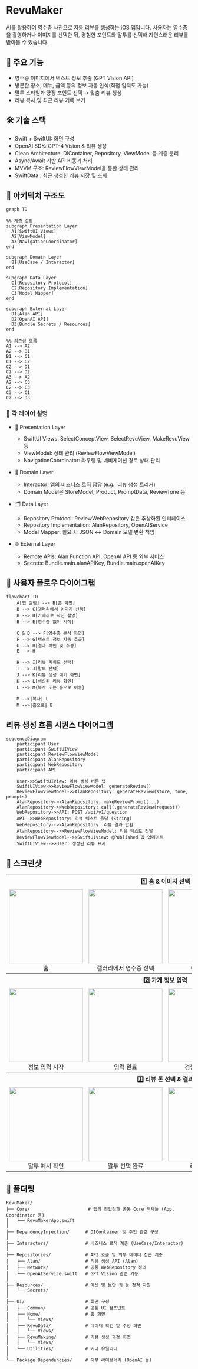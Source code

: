 # RevuMaker
AI를 활용하여 영수증 사진으로 자동 리뷰를 생성하는 iOS 앱입니다.
사용자는 영수증을 촬영하거나 이미지를 선택한 뒤, 경험한 포인트와 말투를 선택해 자연스러운 리뷰를 받아볼 수 있습니다.

## 🧩 주요 기능
- 영수증 이미지에서 텍스트 정보 추출 (GPT Vision API)
- 방문한 장소, 메뉴, 금액 등의 정보 자동 인식(직접 입력도 가능)
- 말투 스타일과 긍정 포인트 선택 → 맞춤 리뷰 생성
- 리뷰 복사 및 최근 리뷰 기록 보기

## 🛠 기술 스택
- Swift + SwiftUI: 화면 구성
- OpenAI SDK: GPT-4 Vision & 리뷰 생성
- Clean Architecture: DIContainer, Repository, ViewModel 등 계층 분리
- Async/Await 기반 API 비동기 처리
- MVVM 구조: ReviewFlowViewModel을 통한 상태 관리
- SwiftData : 최근 생성한 리뷰 저장 및 조회

## 🧱 아키텍처 구조도
```mermaid
graph TD

%% 계층 설명
subgraph Presentation Layer
  A1[SwiftUI Views]
  A2[ViewModel]
  A3[NavigationCoordinator]
end

subgraph Domain Layer
  B1[UseCase / Interactor]
end

subgraph Data Layer
  C1[Repository Protocol]
  C2[Repository Implementation]
  C3[Model Mapper]
end

subgraph External Layer
  D1[Alan API]
  D2[OpenAI API]
  D3[Bundle Secrets / Resources]
end

%% 의존성 흐름
A1 --> A2
A2 --> B1
B1 --> C1
C1 --> C2
C2 --> D1
C2 --> D2
A3 --> A2
A2 --> C3
C2 --> C3
C3 --> C1
C2 --> D3
```

### 🧩 각 레이어 설명
- 🎨 Presentation Layer
  - SwiftUI Views: SelectConceptView, SelectRevuView, MakeRevuView 등
  - ViewModel: 상태 관리 (ReviewFlowViewModel)
  - NavigationCoordinator: 라우팅 및 네비게이션 경로 상태 관리

- 🧠 Domain Layer
  - Interactor: 앱의 비즈니스 로직 담당 (e.g., 리뷰 생성 트리거)
  - Domain Model은 StoreModel, Product, PromptData, ReviewTone 등

- 🗂️ Data Layer
  - Repository Protocol: ReviewWebRepository 같은 추상화된 인터페이스
  - Repository Implementation: AlanRepository, OpenAIService
  - Model Mapper: 필요 시 JSON ↔ Domain 모델 변환 책임

- 🌐 External Layer
  - Remote APIs: Alan Function API, OpenAI API 등 외부 서비스
  - Secrets: Bundle.main.alanAPIKey, Bundle.main.openAIKey

## 🔁 사용자 플로우 다이어그램
```mermaid
flowchart TD
    A[앱 실행] --> B[홈 화면]
    B --> C[갤러리에서 이미지 선택]
    B --> D[카메라로 사진 촬영]
    B --> E[영수증 없이 시작]

    C & D --> F[영수증 분석 화면]
    F --> G[텍스트 정보 자동 추출]
    G --> H[결과 확인 및 수정]
    E --> H

    H --> I[리뷰 키워드 선택]
    I --> J[말투 선택]
    J --> K[리뷰 생성 대기 화면]
    K --> L[생성된 리뷰 확인]
    L --> M{복사 또는 홈으로 이동}

    M -->|복사| L
    M -->|홈으로| B
```

## 리뷰 생성 흐름 시퀀스 다이어그램
```mermaid
sequenceDiagram
    participant User
    participant SwiftUIView
    participant ReviewFlowViewModel
    participant AlanRepository
    participant WebRepository
    participant API

    User->>SwiftUIView: 리뷰 생성 버튼 탭
    SwiftUIView->>ReviewFlowViewModel: generateReview()
    ReviewFlowViewModel->>AlanRepository: generateReview(store, tone, prompts)
    AlanRepository->>AlanRepository: makeReviewPrompt(...)
    AlanRepository->>WebRepository: call(.generateReview(request))
    WebRepository->>API: POST /api/v1/question
    API-->>WebRepository: 리뷰 텍스트 응답 (String)
    WebRepository-->>AlanRepository: 리뷰 결과 반환
    AlanRepository-->>ReviewFlowViewModel: 리뷰 텍스트 전달
    ReviewFlowViewModel-->>SwiftUIView: @Published 값 업데이트
    SwiftUIView-->>User: 생성된 리뷰 표시
```

## 📸 스크린샷
<table>
  <tr>
    <th colspan="4" align="center">1️⃣ 홈 & 이미지 선택</th>
  </tr>
  <tr>
    <td align="center"><img src="https://github.com/user-attachments/assets/4ac5b3f1-1ada-4411-8e98-d92157820543" width="200"/><br/>홈</td>
    <td align="center"><img src="https://github.com/user-attachments/assets/f3abc9ac-cb99-4f7c-b42e-2e8cfd8abaab" width="200"/><br/>갤러리에서 영수증 선택</td>
    <td align="center"><img src="https://github.com/user-attachments/assets/bcebff38-9727-4d7b-a165-4a7b0084d799" width="200"/><br/>이미지 스캔</td>
    <td align="center"><img src="https://github.com/user-attachments/assets/1a23e497-9cd9-4a9e-a9a7-d2d9942aeb1a" width="200"/><br/>가게 정보 수정</td>
  </tr>
  <tr>
    <th colspan="4" align="center">2️⃣ 가게 정보 입력</th>
  </tr>
  <tr>
    <td align="center"><img src="https://github.com/user-attachments/assets/22ff3262-64c6-4154-b37a-26d358ad2228" width="200"/><br/>정보 입력 시작</td>
    <td align="center"><img src="https://github.com/user-attachments/assets/11bc9753-fd3d-470e-aa12-efd32a44167f" width="200"/><br/>입력 완료</td>
    <td align="center"><img src="https://github.com/user-attachments/assets/e51dddd3-f750-40d8-bbf2-4381ba52638e" width="200"/><br/>경험 포인트 선택</td>
    <td align="center"><img src="https://github.com/user-attachments/assets/7e7cff2e-2e9a-42a6-bdf3-37ef64ed27d9" width="200"/><br/>말투 선택</td>
  </tr>
  <tr>
    <th colspan="4" align="center">3️⃣ 리뷰 톤 선택 & 결과</th>
  </tr>
  <tr>
    <td align="center"><img src="https://github.com/user-attachments/assets/64cafc17-f35c-430c-85f7-cc89482aeac4" width="200"/><br/>말투 예시 확인</td>
    <td align="center"><img src="https://github.com/user-attachments/assets/ee7f66f5-2798-4012-9ea0-dff9bd3e9ecb" width="200"/><br/>말투 선택 완료</td>
    <td align="center"><img src="https://github.com/user-attachments/assets/d9a1394f-b52c-4d99-a35a-dd18b39b303f" width="200"/><br/>리뷰 생성 중</td>
    <td align="center"><img src="https://github.com/user-attachments/assets/d3aa6a7e-9736-4bcd-bc17-8de9669e27b6" width="200"/><br/>리뷰 결과</td>
  </tr>
</table>

## 📁 폴더링
```
RevuMaker/
├── Core/                      # 앱의 진입점과 공통 Core 객체들 (App, Coordinator 등)
│   └── RevuMakerApp.swift
│
├── DependencyInjection/      # DIContainer 및 주입 관련 구성
│
├── Interactors/              # 비즈니스 로직 계층 (UseCase/Interactor)
│
├── Repositories/             # API 호출 및 외부 데이터 접근 계층
│   ├── Alan/                 # 리뷰 생성 API (Alan)
│   ├── Network/              # 공통 WebRepository 정의
│   └── OpenAIService.swift   # GPT Vision 관련 기능
│
├── Resources/                # 에셋 및 보안 키 등 정적 자원
│   └── Secrets/
│
├── UI/                       # 화면 구성
│   ├── Common/               # 공통 UI 컴포넌트
│   ├── Home/                 # 홈 화면
│   │   └── Views/
│   ├── RevuData/             # 데이터 확인 및 수정 화면
│   │   └── Views/
│   ├── RevuMaking/           # 리뷰 생성 과정 화면
│   │   └── Views/
│   └── Utilities/            # 기타 유틸리티
│
└── Package Dependencies/     # 외부 라이브러리 (OpenAI 등)
```

